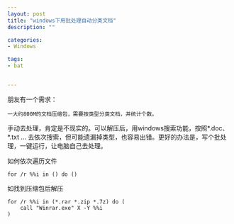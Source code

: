 ```yaml
---
layout: post
title: "windows下用批处理自动分类文档"
description: ""

categories:
- Windows

tags:
- bat


---
```


朋友有一个需求：
	
	一大约800M的文档压缩包，需要按类型分类文档，并统计个数。
	
手动去处理，肯定是不现实的。可以解压后，用windows搜索功能，按照*.doc、 *.txt … 去依次搜索，但可能遗漏掉类型，也容易出错。更好的办法是，写个批处理，一键运行，让电脑自己去处理。

如何依次遍历文件
	
	for /r %%i in () do ()
如找到压缩包后解压
	
	for /r %%i in (*.rar *.zip *.7z) do (
		call "Winrar.exe" X -Y %%i
	)

